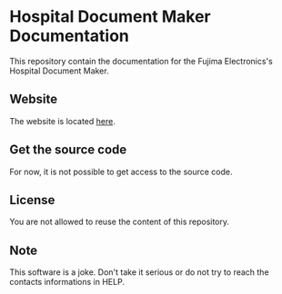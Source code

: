 # Hospital Document Maker Documentation
This repository contain the documentation for the Fujima Electronics's
Hospital Document Maker.

## Website
The website is located [here](https://fujimaelectronics.github.io/Hospital-Document-Maker-Documentation/).

## Get the source code
<!-- You can ask for the source code of Hospital Document Maker [here](https://docs.google.com/forms/d/e/1FAIpQLSd1fQ-_-DvcPuzKodMnm85trNKvZDzMkxOXgyQuBZp69dqs8w/viewform?usp=header). -->
For now, it is not possible to get access to the source code.

## License
You are not allowed to reuse the content of this repository.

## Note
This software is a joke. Don't take it serious or do not try to reach
the contacts informations in HELP.
